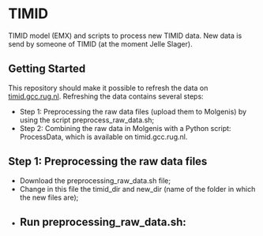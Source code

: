 # TIMID
TIMID model (EMX) and scripts to process new TIMID data. New data is send by someone of TIMID (at the moment Jelle Slager).

## Getting Started
This repository should make it possible to refresh the data on [timid.gcc.rug.nl](https://molgenis16.gcc.rug.nl). 
Refreshing the data contains several steps:
- Step 1: Preprocessing the raw data files (upload them to Molgenis) by using the script preprocess_raw_data.sh;
- Step 2: Combining the raw data in Molgenis with a Python script: ProcessData, which is available on timid.gcc.rug.nl.

## Step 1: Preprocessing the raw data files
- Download the preprocessing_raw_data.sh file;
- Change in this file the timid_dir and new_dir (name of the folder in which the new files are);
- Run preprocessing_raw_data.sh:
  - 
